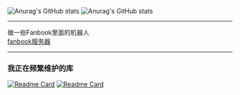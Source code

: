 ![Anurag's GitHub stats](https://github-readme-stats.vercel.app/api?username=fanbook-wangdage&theme=algolia&count_private=true)
![Anurag's GitHub stats](https://github-readme-stats.vercel.app/api/top-langs/?username=fanbook-wangdage&layout=compact&theme=algolia&count_private=true)  

---  

做一些Fanbook里面的机器人  
[fanbook服务器](https://in.fanbook.cn/LmgLJF3N)  

---  

### 我正在频繁维护的库   
[![Readme Card](https://github-readme-stats.vercel.app/api/pin/?username=fanbook-wangdage&repo=fanbook-bot-Framework&theme=algolia)](https://github.com/fanbook-wangdage/fanbook-bot-Framework)
[![Readme Card](https://github-readme-stats.vercel.app/api/pin/?username=fanbook-wangdage&repo=fanbookbotapi&theme=algolia)](https://github.com/fanbook-wangdage/fanbookbotapi)
